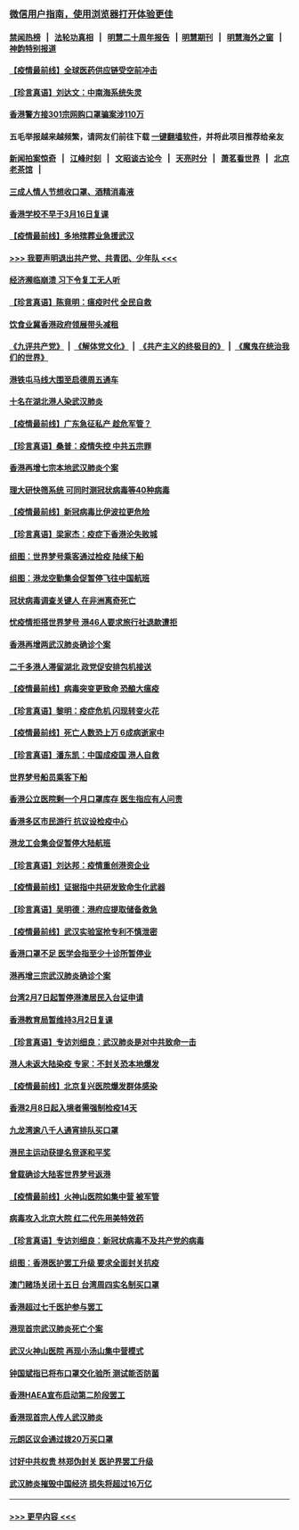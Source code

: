 ### [微信用户指南，使用浏览器打开体验更佳](https://github.com/gfw-breaker/banned-news1/blob/master/indexes/wechat-guide.md?t=0)
#### [禁闻热榜](热点新闻.md?t=0)  &nbsp;&nbsp;|&nbsp;&nbsp; [法轮功真相](https://github.com/gfw-breaker/truth/blob/master/README.md?t=0) &nbsp;&nbsp;|&nbsp;&nbsp; [明慧二十周年报告](https://github.com/gfw-breaker/mh-reports/blob/master/README.md?t=0) &nbsp;&nbsp;|&nbsp;&nbsp;[明慧期刊](https://github.com/gfw-breaker/mh-qikan) &nbsp;&nbsp;|&nbsp;&nbsp; [明慧海外之窗](https://github.com/gfw-breaker/mh-news/blob/master/README.md?t=0) &nbsp;&nbsp;|&nbsp;&nbsp; [神韵特别报道](https://github.com/gfw-breaker/mh-news/blob/master/shenyun.md?t=0)
#### [【疫情最前线】全球医药供应链受空前冲击](../pages/nsc415/n11869614.md?t=02151855) 
#### [【珍言真语】刘达文：中南海系统失灵](../pages/nsc415/n11869465.md?t=02151855) 
#### [香港警方接301宗网购口罩骗案涉110万](../pages/nsc415/n11867572.md?t=02151855) 
#### 五毛举报越来越频繁，请网友们前往下载 [一键翻墙软件](https://github.com/gfw-breaker/ssr-accounts)，并将此项目推荐给亲友
#### [新闻拍案惊奇](https://github.com/gfw-breaker/banned-news1/blob/master/pages/link4.md) &nbsp;&nbsp;|&nbsp;&nbsp; [江峰时刻](https://github.com/gfw-breaker/banned-news1/blob/master/pages/link4.md) &nbsp;&nbsp;|&nbsp;&nbsp; [文昭谈古论今](https://github.com/gfw-breaker/banned-news1/blob/master/pages/link4.md) &nbsp;&nbsp;|&nbsp;&nbsp; [天亮时分](https://github.com/gfw-breaker/banned-news1/blob/master/pages/link4.md) &nbsp;&nbsp;|&nbsp;&nbsp; [萧茗看世界](https://github.com/gfw-breaker/banned-news1/blob/master/pages/link4.md) &nbsp;&nbsp;|&nbsp;&nbsp; [北京老茶馆](https://github.com/gfw-breaker/banned-news1/blob/master/pages/link4.md) &nbsp;&nbsp;|&nbsp;&nbsp; 
#### [三成人情人节想收口罩、酒精消毒液](../pages/nsc415/n11867523.md?t=02151855) 
#### [香港学校不早于3月16日复课](../pages/nsc415/n11867498.md?t=02151855) 
#### [【疫情最前线】多地殡葬业急援武汉](../pages/nsc415/n11866914.md?t=02151855) 
#### [>>> 我要声明退出共产党、共青团、少年队 <<<](https://github.com/begood0513/goodnews/blob/master/quit/letter.md) 
#### [经济濒临崩溃 习下令复工无人听](../pages/nsc415/n11867269.md?t=02151855) 
#### [【珍言真语】陈竟明：瘟疫时代 全民自救](../pages/nsc415/n11866765.md?t=02151855) 
#### [饮食业冀香港政府领展带头减租](../pages/nsc415/n11864876.md?t=02151855) 
#### [《九评共产党》](https://github.com/begood0513/9ping.md/blob/master/README.md) &nbsp;|&nbsp; [《解体党文化》](../../../../jtdwh.md/blob/master/README.md)  &nbsp;|&nbsp; [《共产主义的终极目的》](../../../../gczydzjmd.md/blob/master/README.md) &nbsp;|&nbsp; [《魔鬼在统治我们的世界》](../../../../mgztzwmdsj.md/blob/master/README.md) 
#### [港铁屯马线大围至启德周五通车](../pages/nsc415/n11864842.md?t=02151855) 
#### [十名在湖北港人染武汉肺炎](../pages/nsc415/n11864807.md?t=02151855) 
#### [【疫情最前线】广东急征私产 趁危军管？](../pages/nsc415/n11864205.md?t=02151855) 
#### [【珍言真语】桑普：疫情失控 中共五宗罪](../pages/nsc415/n11864157.md?t=02151855) 
#### [香港再增七宗本地武汉肺炎个案](../pages/nsc415/n11862405.md?t=02151855) 
#### [理大研快筛系统 可同时测冠状病毒等40种病毒](../pages/nsc415/n11862376.md?t=02151855) 
#### [【疫情最前线】新冠病毒比伊波拉更危险](../pages/nsc415/n11862199.md?t=02151855) 
#### [【珍言真语】梁家杰：疫症下香港沦失败城](../pages/nsc415/n11861588.md?t=02151855) 
#### [组图：世界梦号乘客通过检疫 陆续下船](../pages/nsc415/n11858302.md?t=02151855) 
#### [组图：港龙空勤集会促暂停飞往中国航班](../pages/nsc415/n11858190.md?t=02151855) 
#### [冠状病毒调查关键人 在非洲离奇死亡](../pages/nsc415/n11859798.md?t=02151855) 
#### [忧疫情拒搭世界梦号 港46人要求旅行社退款遭拒](../pages/nsc415/n11859849.md?t=02151855) 
#### [香港再增两武汉肺炎确诊个案](../pages/nsc415/n11859833.md?t=02151855) 
#### [二千多港人滞留湖北 政党促安排包机接送](../pages/nsc415/n11859831.md?t=02151855) 
#### [【疫情最前线】病毒突变更致命 恐酿大瘟疫](../pages/nsc415/n11859604.md?t=02151855) 
#### [【珍言真语】黎明：疫症危机 闪现转变火花](../pages/nsc415/n11859199.md?t=02151855) 
#### [【疫情最前线】死亡人数恐上万 6成病逝家中](../pages/nsc415/n11856687.md?t=02151855) 
#### [【珍言真语】潘东凯：中国成疫国 港人自救](../pages/nsc415/n11856962.md?t=02151855) 
#### [世界梦号船员乘客下船](../pages/nsc415/n11856883.md?t=02151855) 
#### [香港公立医院剩一个月口罩库存 医生指应有人问责](../pages/nsc415/n11856875.md?t=02151855) 
#### [香港多区市民游行 抗议设检疫中心](../pages/nsc415/n11856866.md?t=02151855) 
#### [港龙工会集会促暂停大陆航班](../pages/nsc415/n11856840.md?t=02151855) 
#### [【珍言真语】刘达邦：疫情重创港资企业](../pages/nsc415/n11854274.md?t=02151855) 
#### [【疫情最前线】证据指中共研发致命生化武器](../pages/nsc415/n11853087.md?t=02151855) 
#### [【珍言真语】吴明德：港府应提取储备救急](../pages/nsc415/n11852734.md?t=02151855) 
#### [【疫情最前线】武汉实验室抢专利不慎泄密](../pages/nsc415/n11850310.md?t=02151855) 
#### [香港口罩不足 医学会指至少十诊所暂停业](../pages/nsc415/n11850301.md?t=02151855) 
#### [港再增三宗武汉肺炎确诊个案](../pages/nsc415/n11850328.md?t=02151855) 
#### [台湾2月7日起暂停港澳居民入台证申请](../pages/nsc415/n11850304.md?t=02151855) 
#### [香港教育局暂维持3月2日复课](../pages/nsc415/n11850260.md?t=02151855) 
#### [【珍言真语】专访刘细良：武汉肺炎是对中共致命一击](../pages/nsc415/n11849934.md?t=02151855) 
#### [港人未返大陆染疫 专家：不封关恐本地爆发](../pages/nsc415/n11848021.md?t=02151855) 
#### [【疫情最前线】北京复兴医院爆发群体感染](../pages/nsc415/n11847626.md?t=02151855) 
#### [香港2月8日起入境者需强制检疫14天](../pages/nsc415/n11847658.md?t=02151855) 
#### [九龙湾逾八千人通宵排队买口罩](../pages/nsc415/n11847647.md?t=02151855) 
#### [港民主运动获提名竞逐和平奖](../pages/nsc415/n11847633.md?t=02151855) 
#### [曾载确诊大陆客世界梦号返港](../pages/nsc415/n11847608.md?t=02151855) 
#### [【疫情最前线】火神山医院如集中营 被军管](../pages/nsc415/n11847524.md?t=02151855) 
#### [病毒攻入北京大院 红二代先用美特效药](../pages/nsc415/n11847427.md?t=02151855) 
#### [【珍言真语】专访刘细良：新冠状病毒不及共产党的病毒](../pages/nsc415/n11847164.md?t=02151855) 
#### [组图：香港医护罢工升级 要求全面封关抗疫](../pages/nsc415/n11844107.md?t=02151855) 
#### [澳门赌场关闭十五日 台湾周四实名制买口罩](../pages/nsc415/n11845083.md?t=02151855) 
#### [香港超过七千医护参与罢工](../pages/nsc415/n11845051.md?t=02151855) 
#### [港现首宗武汉肺炎死亡个案](../pages/nsc415/n11844998.md?t=02151855) 
#### [武汉火神山医院 再现小汤山集中营模式](../pages/nsc415/n11844763.md?t=02151855) 
#### [钟国斌指已将布口罩交化验所 测试能否防菌](../pages/nsc415/n11842783.md?t=02151855) 
#### [香港HAEA宣布启动第二阶段罢工](../pages/nsc415/n11842723.md?t=02151855) 
#### [香港现首宗人传人武汉肺炎](../pages/nsc415/n11842766.md?t=02151855) 
#### [元朗区议会通过拨20万买口罩](../pages/nsc415/n11842754.md?t=02151855) 
#### [讨好中共权贵 林郑伪封关 医护界罢工升级](../pages/nsc415/n11842359.md?t=02151855) 
#### [武汉肺炎摧毁中国经济 损失将超过16万亿](../pages/nsc415/n11839723.md?t=02151855) 

----
#### [ >>> 更早内容 <<< ](../indexes/nsc415-earlier.md)
